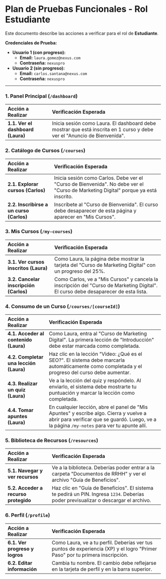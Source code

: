 
# Plan de Pruebas Funcionales - Rol Estudiante

Este documento describe las acciones a verificar para el rol de **Estudiante**.

**Credenciales de Prueba:**
*   **Usuario 1 (con progreso):**
    *   **Email:** `laura.gomez@nexus.com`
    *   **Contraseña:** `nexuspro`
*   **Usuario 2 (sin progreso):**
    *   **Email:** `carlos.santana@nexus.com`
    *   **Contraseña:** `nexuspro`

---

### 1. Panel Principal (`/dashboard`)

| Acción a Realizar | Verificación Esperada |
| :--- | :--- |
| **1.1. Ver el dashboard (Laura)** | Inicia sesión como Laura. El dashboard debe mostrar que está inscrita en 1 curso y debe ver el "Anuncio de Bienvenida". |

### 2. Catálogo de Cursos (`/courses`)

| Acción a Realizar | Verificación Esperada |
| :--- | :--- |
| **2.1. Explorar cursos (Carlos)** | Inicia sesión como Carlos. Debe ver el "Curso de Bienvenida". No debe ver el "Curso de Marketing Digital" porque ya está inscrito. |
| **2.2. Inscribirse a un curso (Carlos)** | Inscríbete al "Curso de Bienvenida". El curso debe desaparecer de esta página y aparecer en "Mis Cursos". |

### 3. Mis Cursos (`/my-courses`)

| Acción a Realizar | Verificación Esperada |
| :--- | :--- |
| **3.1. Ver cursos inscritos (Laura)** | Como Laura, la página debe mostrar la tarjeta del "Curso de Marketing Digital" con un progreso del 25%. |
| **3.2. Cancelar inscripción (Carlos)** | Como Carlos, ve a "Mis Cursos" y cancela la inscripción del "Curso de Marketing Digital". El curso debe desaparecer de esta lista. |

### 4. Consumo de un Curso (`/courses/[courseId]`)

| Acción a Realizar | Verificación Esperada |
| :--- | :--- |
| **4.1. Acceder al contenido (Laura)** | Como Laura, entra al "Curso de Marketing Digital". La primera lección de "Introducción" debe estar marcada como completada. |
| **4.2. Completar una lección (Laura)** | Haz clic en la lección "Video: ¿Qué es el SEO?". El sistema debe marcarla automáticamente como completada y el progreso del curso debe aumentar. |
| **4.3. Realizar un quiz (Laura)** | Ve a la lección del quiz y respóndelo. Al enviarlo, el sistema debe mostrarte tu puntuación y marcar la lección como completada. |
| **4.4. Tomar apuntes (Laura)** | En cualquier lección, abre el panel de "Mis Apuntes" y escribe algo. Cierra y vuelve a abrir para verificar que se guardó. Luego, ve a la página `/my-notes` para ver tu apunte allí. |

### 5. Biblioteca de Recursos (`/resources`)

| Acción a Realizar | Verificación Esperada |
| :--- | :--- |
| **5.1. Navegar y ver recursos** | Ve a la biblioteca. Deberías poder entrar a la carpeta "Documentos de RRHH" y ver el archivo "Guía de Beneficios". |
| **5.2. Acceder a recurso protegido** | Haz clic en "Guía de Beneficios". El sistema te pedirá un PIN. Ingresa `1234`. Deberías poder previsualizar o descargar el archivo. |

### 6. Perfil (`/profile`)

| Acción a Realizar | Verificación Esperada |
| :--- | :--- |
| **6.1. Ver progreso y logros** | Como Laura, ve a tu perfil. Deberías ver tus puntos de experiencia (XP) y el logro "Primer Paso" por tu primera inscripción. |
| **6.2. Editar información** | Cambia tu nombre. El cambio debe reflejarse en la tarjeta de perfil y en la barra superior. |
